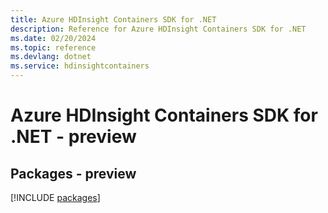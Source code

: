 ```yaml
---
title: Azure HDInsight Containers SDK for .NET
description: Reference for Azure HDInsight Containers SDK for .NET
ms.date: 02/20/2024
ms.topic: reference
ms.devlang: dotnet
ms.service: hdinsightcontainers
---
```

# Azure HDInsight Containers SDK for .NET - preview
## Packages - preview
[!INCLUDE [packages](hdinsight-containers-index.md)]